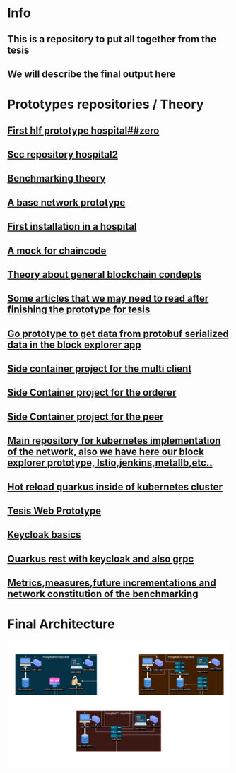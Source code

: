 # Info
## This is a repository to put all together from the tesis
## We will describe the final output here
# Prototypes repositories / Theory
## [First hlf prototype hospital##zero](https://github.com/pedromnchunks35/hlf##zero)
## [Sec repository hospital2](https://github.com/pedromnchunks35/hospital2)
## [Benchmarking theory](https://github.com/pedromnchunks35/hyperledger##benchmarking)
## [A base network prototype](https://github.com/pedromnchunks35/benchmarking##base##network)
## [First installation in a hospital](https://github.com/pedromnchunks35/hospital##installation/tree/main)
## [A mock for chaincode](https://github.com/pedromnchunks35/generic##mock/tree/main)
## [Theory about general blockchain condepts](https://github.com/pedromnchunks35/article##for##chairs)
## [Some articles that we may need to read after finishing the prototype for tesis](https://github.com/pedromnchunks35/articles##thesis)
## [Go prototype to get data from protobuf serialized data in the block explorer app](https://github.com/pedromnchunks35/hlf##qscc##data##wrapper)
## [Side container project for the multi client](https://github.com/pedromnchunks35/hlf##multi##client##image)
## [Side Container project for the orderer](https://github.com/pedromnchunks35/hlf##orderer##grpc##side##container##image)
## [Side Container project for the peer](https://github.com/pedromnchunks35/hlf##grpc##peer##side##container)
## [Main repository for kubernetes implementation of the network, also we have here our block explorer prototype, Istio,jenkins,metallb,etc..](https://github.com/pedromnchunks35/docker##documentation)
## [Hot reload quarkus inside of kubernetes cluster](https://github.com/pedromnchunks35/quarkus##hot##reload##inside##cluster)
## [Tesis Web Prototype](https://github.com/pedromnchunks35/tesis##web)
## [Keycloak basics](https://github.com/pedromnchunks35/keycloak##basis)
## [Quarkus rest with keycloak and also grpc](https://github.com/pedromnchunks35/microservice##full##java)
## [Metrics,measures,future incrementations and network constitution of the benchmarking](https://github.com/pedromnchunks35/hospital##installation##kubernetes)
# Final Architecture
![Tesis global arch](./assets/tesis-global.png)
